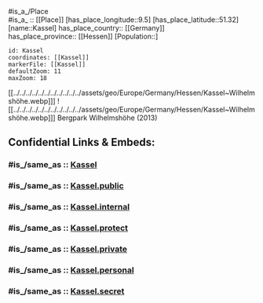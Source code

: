 ﻿---
confidential: public
isDeleted: false
location:
- 51.32
- 9.5
mapmarker: city
mapzoom:
- 7
- 12
SpocWebEntityId: 31339
tags:
- geo/City
type: City
---

#is_a_/Place  
#is_a_ :: [[Place]] 
[has_place_longitude::9.5] 
[has_place_latitude::51.32] 
[name::Kassel] 
has_place_country:: [[Germany]]  
has_place_province:: [[Hessen]] 
[Population::] 



```leaflet
id: Kassel
coordinates: [[Kassel]] 
markerFile: [[Kassel]] 
defaultZoom: 11 
maxZoom: 18
```

[[../../../../../../../../../../../assets/geo/Europe/Germany/Hessen/Kassel~Wilhelmshöhe.webp]]] ![[../../../../../../../../../../../assets/geo/Europe/Germany/Hessen/Kassel~Wilhelmshöhe.webp]]] 
Bergpark Wilhelmshöhe (2013) 


## Confidential Links & Embeds: 

### #is_/same_as :: [Kassel](/_Standards/Earth/Continent/Europe/Europe~Central/Germany/Germany~West/Hessen/counties~Hessen/Kassel-City/cities~Kassel-City/Kassel.md) 

### #is_/same_as :: [Kassel.public](/_public/Earth/Continent/Europe/Europe~Central/Germany/Germany~West/Hessen/counties~Hessen/Kassel-City/cities~Kassel-City/Kassel.public.md) 

### #is_/same_as :: [Kassel.internal](/_internal/Earth/Continent/Europe/Europe~Central/Germany/Germany~West/Hessen/counties~Hessen/Kassel-City/cities~Kassel-City/Kassel.internal.md) 

### #is_/same_as :: [Kassel.protect](/_protect/Earth/Continent/Europe/Europe~Central/Germany/Germany~West/Hessen/counties~Hessen/Kassel-City/cities~Kassel-City/Kassel.protect.md) 

### #is_/same_as :: [Kassel.private](/_private/Earth/Continent/Europe/Europe~Central/Germany/Germany~West/Hessen/counties~Hessen/Kassel-City/cities~Kassel-City/Kassel.private.md) 

### #is_/same_as :: [Kassel.personal](/_personal/Earth/Continent/Europe/Europe~Central/Germany/Germany~West/Hessen/counties~Hessen/Kassel-City/cities~Kassel-City/Kassel.personal.md) 

### #is_/same_as :: [Kassel.secret](/_secret/Earth/Continent/Europe/Europe~Central/Germany/Germany~West/Hessen/counties~Hessen/Kassel-City/cities~Kassel-City/Kassel.secret.md)

